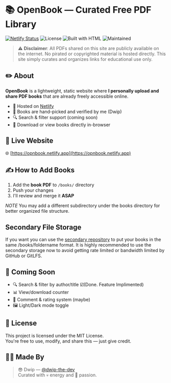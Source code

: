 # 📚 OpenBook — Curated Free PDF Library

[![Netlify Status](https://api.netlify.com/api/v1/badges/44500a7a-cf6b-497f-a808-590d810a35f5/deploy-status)](https://app.netlify.com/projects/opnbook/deploys)
![License](https://img.shields.io/badge/License-MIT-green?style=for-the-badge)
![Built with HTML](https://img.shields.io/badge/Built%20With-HTML%20%7C%20CSS%20%7C%20JS-blue?style=for-the-badge)
![Maintained](https://img.shields.io/badge/Maintained%3F-Yes-brightgreen?style=for-the-badge)

> ⚠️ **Disclaimer**: All PDFs shared on this site are publicly available on the internet. No pirated or copyrighted material is hosted directly. This site simply curates and organizes links for educational use only.

## ✏️ About

**OpenBook** is a lightweight, static website where **I personally upload and share PDF books** that are already freely accessible online.

- 🔗 Hosted on [Netlify](https://netlify.com)
- 🧠 Books are hand-picked and verified by me (Dwip)
- 🔍 Search & filter support (coming soon)
- 📄 Download or view books directly in-browser

## 🚀 Live Website

🌐 [https://opnbook.netlify.app](https://opnbook.netlify.app)  

## ✍️ How to Add Books

1. Add the **book PDF** to `/books/` directory
2. Push your changes
3. I'll review and merge it **ASAP**

*NOTE*
You may add a different subdirectory under the books directory for better organized file structure.

## Secondary File Storage
If you want you can use the [secondary repository](https://github.com/dwip-the-dev/cdn-OpenBook) to put your books in the same /books/foldername format. It is highly recommended to use the secondary storage now to avoid getting rate limited or bandwidth limited by GitHub or GitLFS.

## 🎯 Coming Soon

- 🔍 Search & filter by author/title ☑️(Done. Feature Implimented)
- 📊 View/download counter
- 💬 Comment & rating system (maybe)
- 🖼️ Light/Dark mode toggle

## 📜 License

This project is licensed under the MIT License.  
You're free to use, modify, and share this — just give credit.

## 🧑‍💻 Made By

> 😎 Dwip — [@dwip-the-dev](https://github.com/dwip-the-dev)  
> Curated with 💀 energy and 💖 passion.
